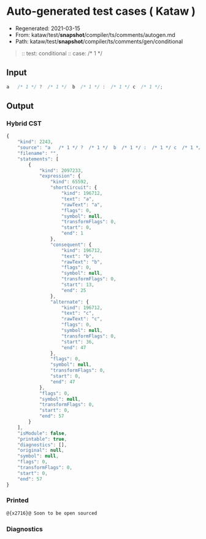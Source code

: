 # Auto-generated test cases ( Kataw )
- Regenerated: 2021-03-15
- From: kataw/test/__snapshot__/compiler/ts/comments/autogen.md
- Path: kataw/test/__snapshot__/compiler/ts/comments/gen/conditional
> :: test: conditional
> :: case:  /* 1 */
## Input

`````js
a   /* 1 */ ?  /* 1 */  b  /* 1 */ :  /* 1 */ c  /* 1 */;
`````

## Output

### Hybrid CST

```javascript
{
    "kind": 2243,
    "source": "a   /* 1 */ ?  /* 1 */  b  /* 1 */ :  /* 1 */ c  /* 1 */;",
    "filename": "",
    "statements": [
        {
            "kind": 2097233,
            "expression": {
                "kind": 65592,
                "shortCircuit": {
                    "kind": 196712,
                    "text": "a",
                    "rawText": "a",
                    "flags": 0,
                    "symbol": null,
                    "transformFlags": 0,
                    "start": 0,
                    "end": 1
                },
                "consequent": {
                    "kind": 196712,
                    "text": "b",
                    "rawText": "b",
                    "flags": 0,
                    "symbol": null,
                    "transformFlags": 0,
                    "start": 13,
                    "end": 25
                },
                "alternate": {
                    "kind": 196712,
                    "text": "c",
                    "rawText": "c",
                    "flags": 0,
                    "symbol": null,
                    "transformFlags": 0,
                    "start": 36,
                    "end": 47
                },
                "flags": 0,
                "symbol": null,
                "transformFlags": 0,
                "start": 0,
                "end": 47
            },
            "flags": 0,
            "symbol": null,
            "transformFlags": 0,
            "start": 0,
            "end": 57
        }
    ],
    "isModule": false,
    "printable": true,
    "diagnostics": [],
    "original": null,
    "symbol": null,
    "flags": 0,
    "transformFlags": 0,
    "start": 0,
    "end": 57
}
```

### Printed

```javascript
@{x2716}@ Soon to be open sourced
```

### Diagnostics

```javascript

```

